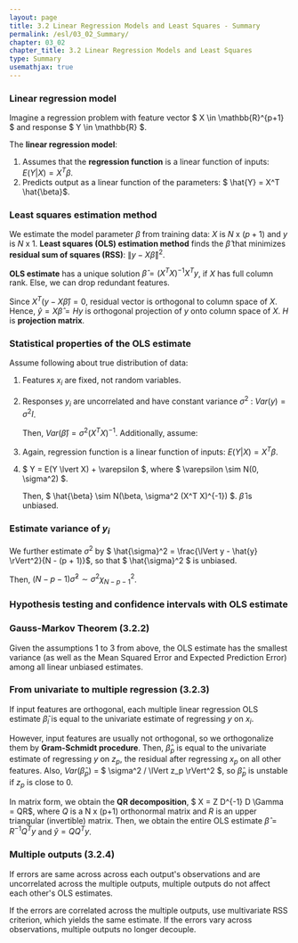 ```yaml
---
layout: page
title: 3.2 Linear Regression Models and Least Squares - Summary
permalink: /esl/03_02_Summary/
chapter: 03_02
chapter_title: 3.2 Linear Regression Models and Least Squares
type: Summary
usemathjax: true
---
```


### Linear regression model

Imagine a regression problem with feature vector $ X \in \mathbb{R}^{p+1} $ and response $ Y \in \mathbb{R} $.

The **linear regression model**:
1. Assumes that the **regression function** is a linear function of inputs: 
$E(Y \lvert X) = X^T \beta$.
1. Predicts output as a linear function of the parameters: $ \hat{Y} = X^T \hat{\beta}$.

### Least squares estimation method

We estimate the model parameter $\beta$ from training data: $X$ is $N$ x $(p + 1)$ and $y$ is $N$ x $1$. **Least squares (OLS) estimation method** finds the $\hat{\beta}$ that minimizes **residual sum of squares (RSS)**: $\lVert y - X\hat{\beta} \rVert^2$.

**OLS estimate** has a unique solution $\hat{\beta} = (X^T X)^{-1} X^T y$, if $X$ has full column rank. Else, we can drop redundant features.

Since $X^T (y - X\hat{\beta}) = 0$, residual vector is orthogonal to column space of $X$. Hence, $\hat{y} = X \hat{\beta} = Hy$ is orthogonal projection of $y$ onto column space of $X$. $H$ is **projection matrix**.

### Statistical properties of the OLS estimate

Assume following about true distribution of data:

1. Features $x_i$ are fixed, not random variables.
2. Responses $y_i$ are uncorrelated and have constant variance $\sigma^2$ : $Var(y) = \sigma^2 I$.

	Then, $Var(\hat{\beta}) = \sigma^2 (X^T X)^{-1}$. Additionally, assume:

3. Again, regression function is a linear function of inputs: $E(Y \lvert X) = X^T \beta$.
4. $ Y = E(Y \lvert X) + \varepsilon $, where $ \varepsilon \sim N(0, \sigma^2) $.

	Then, $ \hat{\beta} \sim N(\beta, \sigma^2 (X^T X)^{-1}) $. $\hat{\beta}$ is unbiased.

### Estimate variance of $y_i$

We further estimate $\sigma^2$ by $ \hat{\sigma}^2 = \frac{\lVert y - \hat{y} \rVert^2}{N - (p + 1)}$, so that $ \hat{\sigma}^2 $ is unbiased.

Then, $(N - p - 1) \hat{\sigma}^2 \sim \sigma^2 \chi^2_{N - p - 1}$.

### Hypothesis testing and confidence intervals with OLS estimate

### Gauss-Markov Theorem (3.2.2)

Given the assumptions 1 to 3 from above, the OLS estimate has the smallest variance (as well as the Mean Squared Error and Expected Prediction Error) among all linear unbiased estimates.

### From univariate to multiple regression (3.2.3)

If input features are orthogonal, each multiple linear regression OLS estimate $\hat{\beta}_i$ is equal to the univariate estimate of regressing $y$ on $x_i$. 


However, input features are usually not orthogonal, so we orthogonalize them by **Gram-Schmidt procedure**. Then, $\hat{\beta}_p$ is equal to the univariate estimate of regressing $y$ on $z_p$, the residual after regressing $x_p$ on all other features. Also, $Var(\hat{\beta}_p)$ = $ \sigma^2 / \lVert z_p \rVert^2 $, so $\hat{\beta}_p$ is unstable if $z_p$ is close to 0.


In matrix form, we obtain the **QR decomposition**, $ X = Z D^{-1} D \Gamma = QR$, where $Q$ is a N x (p+1) orthonormal matrix and $R$ is an upper triangular (invertible) matrix. Then, we obtain the entire OLS estimate $\hat{\beta} = R^{-1}Q^T y$ and $\hat{y} = QQ^T y$.

### Multiple outputs (3.2.4)

If errors are same across across each output's observations and are uncorrelated across the multiple outputs, multiple outputs do not affect each other's OLS estimates.

If the errors are correlated across the multiple outputs, use multivariate RSS criterion, which yields the same estimate. If the errors vary across observations, multiple outputs no longer decouple.
